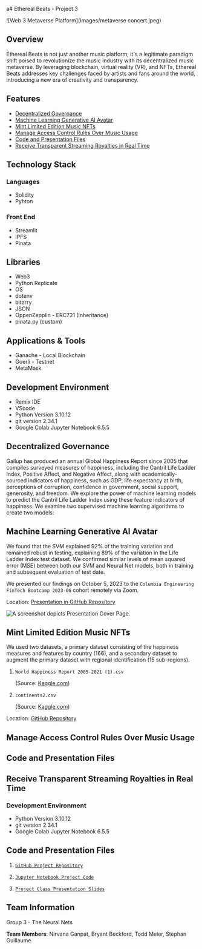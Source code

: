 a# Ethereal Beats - Project 3


![Web 3 Metaverse Platform](Images/metaverse concert.jpeg)


## Overview 

Ethereal Beats is not just another music platform; it's a legitimate paradigm shift poised to revolutionize the music industry with its decentralized music metaverse. By leveraging blockchain, virtual reality (VR), and NFTs, Ethereal Beats addresses key challenges faced by artists and fans around the world, introducing a new era of creativity and transparency.
 

## Features 

* [Decentralized Governance](#decentralized-governance)
* [Machine Learning Generative AI Avatar](#machine-learning-generative-ai-avatar)
* [Mint Limited Edition Music NFTs](#mint-limited-edition-music-nfts)
* [Manage Access Control Rules Over Music Usage](#manage-access-control-rules-over-music-usage)
* [Code and Presentation Files](#code-and-presentation-files)
* [Receive Transparent Streaming Royalties in Real Time](#receive-transparent-streaming-royalties-in-real-time)

## Technology Stack 

### Languages 
- Solidity
- Pyhton

### Front End 
- Streamlit
- IPFS
- Pinata

## Libraries
- Web3 
- Python Replicate
- OS
- dotenv
- bitarry
- JSON
- OppenZepplin - ERC721 (Inheritance)
- pinata.py (custom)

## Applications & Tools 
- Ganache - Local Blockchain 
- Goerli - Testnet 
- MetaMask

## Development Environment
- Remix IDE
- VScode
- Python Version 3.10.12
- git version 2.34.1
- Google Colab Jupyter Notebook 6.5.5


## Decentralized Governance 

Gallup has produced an annual Global Happiness Report since 2005 that compiles surveyed measures of happiness, including the Cantril Life Ladder Index, Positive Affect, and Negative Affect, along with academically-sourced indicators of happiness, such as GDP, life expectancy at birth, perceptions of corruption, confidence in government, social support, generosity, and freedom.  We explore the power of machine learning models to predict the Cantril Life Ladder Index using these feature indicators of happiness.  We examine two supervised machine learning algorithms to create two models:

## Machine Learning Generative AI Avatar 

We found that the SVM explained 92% of the training variation and remained robust in testing, explaining 89% of the variation in the Life Ladder Index test dataset.  We confirmed similar levels of mean squared error (MSE) between both our SVM and Neural Net models, both in training and subsequent evaluation of test date.

We presented our findings on October 5, 2023 to the `Columbia Engineering FinTech Bootcamp 2023-06` cohort remotely via Zoom.

Location: [Presentation in GitHub Repository](https://github.com/boz-tcm/happiness_atlas/blob/master/Project%202_%20The%20Neural%20Nets%20.pdf) 

![A screenshot depicts Presentation Cover Page.](Project_2_The_Neural_Nets.jpg)

## Mint Limited Edition Music NFTs

We used two datasets, a primary dataset consisting of the happiness measures and features by country (166), and a secondary dataset to augment the primary dataset with regional identification (15 sub-regions).

1. `World Happiness Report 2005-2021 (1).csv`

    (Source: [Kaggle.com](https://www.kaggle.com/datasets/jahaidulislam/world-happiness-report-2005-2021/))
2. `continents2.csv`

    (Source: [Kaggle.com](https://www.kaggle.com/datasets/andradaolteanu/country-mapping-iso-continent-region))

Location: [GitHub Repository](`https://github.com/boz-tcm/happiness_atlas/`)

## Manage Access Control Rules Over Music Usage

## Code and Presentation Files 

## Receive Transparent Streaming Royalties in Real Time 


### Development Environment

* Python Version 3.10.12
* git version 2.34.1
* Google Colab Jupyter Notebook 6.5.5



## Code and Presentation Files
1. [`GitHub Project Repository`](https://github.com/boz-tcm/happiness_atlas)
    
2. [`Jupyter Notebook Project Code`](https://github.com/boz-tcm/happiness_atlas/blob/master/Project_2_Neural_Nets.ipynb)
    
3. [`Project Class Presentation Slides`](https://github.com/boz-tcm/happiness_atlas/blob/master/Project%202_%20The%20Neural%20Nets%20.pdf) 

## Team Information

Group 3 - The Neural Nets

**Team Members**: Nirvana Ganpat, Bryant Beckford, Todd Meier, Stephan Guillaume
